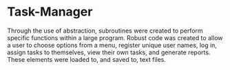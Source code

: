 # Task-Manager
Through the use of abstraction, subroutines were created to perform specific functions within a large program.
Robust code was created to allow a user to choose options from a menu, register unique user names, log in, assign tasks to themselves, view their own tasks, and generate reports.
These elements were loaded to, and saved to, text files.
